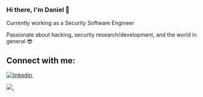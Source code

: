 ### Hi there, I'm Daniel 👋

Currently working as a Security Software Engineer  

Passionate about hacking, securtiy research/development, and the world in general :sunglasses:  

## Connect with me:
<p>
  <a href="https://www.linkedin.com/in/daniel-grunberger-719685188/" rel="nofollow noreferrer">
    <img src="https://i.stack.imgur.com/gVE0j.png" alt="linkedin"> 
  </a> &nbsp; 
</p  
  
<p>
  <a href="https://www.instagram.com/danigrunberger/" rel="nofollow noreferrer">
    <img src="https://cdn.exclaimer.com/Handbook%20Images/instagram-icon_16x16.png?_ga=2.150730102.1777528564.1648753963-302472583.1648753963"> 
  </a> &nbsp; 
</p


<!--
**DanielGrunberger/DanielGrunberger** is a ✨ _special_ ✨ repository because its `README.md` (this file) appears on your GitHub profile.

Here are some ideas to get you started:

- 🔭 I’m currently working on ...
- 🌱 I’m currently learning ...
- 👯 I’m looking to collaborate on ...
- 🤔 I’m looking for help with ...
- 💬 Ask me about ...
- 📫 How to reach me: ...
- 😄 Pronouns: ...
- ⚡ Fun fact: ...
-->
